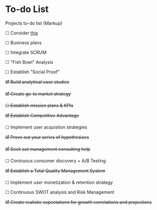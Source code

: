 # To-do List
Projects to-do list (Markup)

☐ Consider [this](https://docs.github.com/en/repositories/managing-your-repositorys-settings-and-features/customizing-your-repository/about-citation-files)

☐ Business plans

☐ Integrate SCRUM

☐ "Fish Bowl" Analysis

☐ Establish "Social Proof"

~~🗹 Build analytical case studies~~

~~🗹 Create go-to market strategy~~

~~☐ Establish mission plans & KPIs~~

~~🗹 Establish Competitive Advantage~~

☐ Implement user acquistion strategies

~~🗹 Prove out your series of hypothesises~~

~~🗹 Seek out management consulting help~~

☐ Coninuous consumer discovery + A/B Testing

~~🗹 Establish a Total Quality Management System~~

☐ Implement user monetization & retention strategy

☐ Continuous SWOT analysis and Risk Management

~~🗹 Create realistic expectations for growth correlations and projections~~
